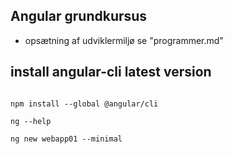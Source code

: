 ## Angular grundkursus

* opsætning af udviklermiljø se "programmer.md"

## install angular-cli latest version


```

npm install --global @angular/cli

ng --help 

ng new webapp01 --minimal 

```
